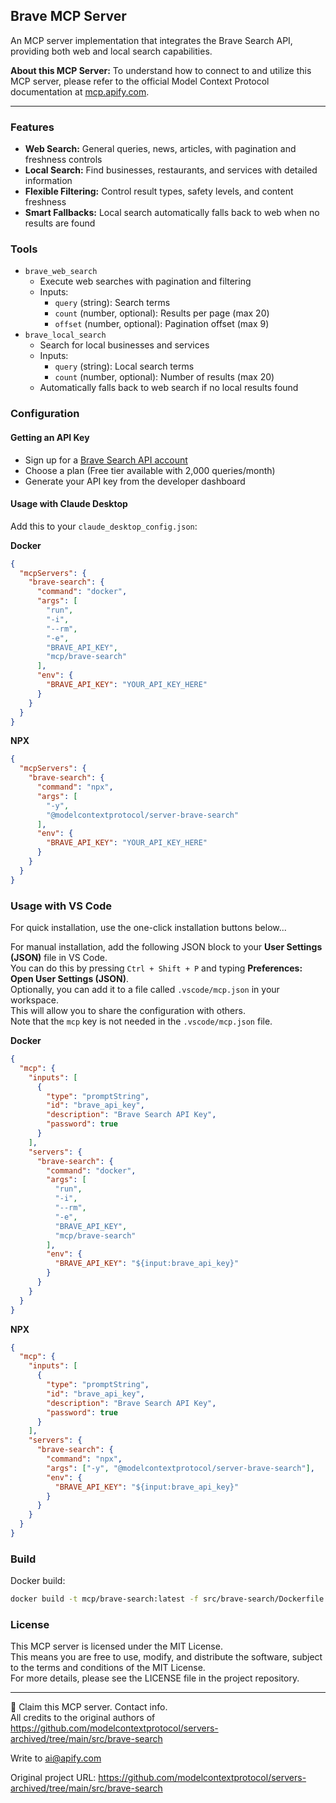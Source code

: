 ## Brave MCP Server

An MCP server implementation that integrates the Brave Search API, providing both web and local search capabilities.

**About this MCP Server:** To understand how to connect to and utilize this MCP server, please refer to the official Model Context Protocol documentation at [mcp.apify.com](https://mcp.apify.com).

---

### Features

* **Web Search:** General queries, news, articles, with pagination and freshness controls  
* **Local Search:** Find businesses, restaurants, and services with detailed information  
* **Flexible Filtering:** Control result types, safety levels, and content freshness  
* **Smart Fallbacks:** Local search automatically falls back to web when no results are found  

### Tools

* `brave_web_search`  
    * Execute web searches with pagination and filtering  
    * Inputs:  
        * `query` (string): Search terms  
        * `count` (number, optional): Results per page (max 20)  
        * `offset` (number, optional): Pagination offset (max 9)  
* `brave_local_search`  
    * Search for local businesses and services  
    * Inputs:  
        * `query` (string): Local search terms  
        * `count` (number, optional): Number of results (max 20)  
    * Automatically falls back to web search if no local results found  

### Configuration

#### Getting an API Key

* Sign up for a [Brave Search API account](https://brave.com/search/api/)  
* Choose a plan (Free tier available with 2,000 queries/month)  
* Generate your API key from the developer dashboard  

#### Usage with Claude Desktop

Add this to your `claude_desktop_config.json`:

**Docker**

```json
{
  "mcpServers": {
    "brave-search": {
      "command": "docker",
      "args": [
        "run",
        "-i",
        "--rm",
        "-e",
        "BRAVE_API_KEY",
        "mcp/brave-search"
      ],
      "env": {
        "BRAVE_API_KEY": "YOUR_API_KEY_HERE"
      }
    }
  }
}
```

**NPX**

```json
{
  "mcpServers": {
    "brave-search": {
      "command": "npx",
      "args": [
        "-y",
        "@modelcontextprotocol/server-brave-search"
      ],
      "env": {
        "BRAVE_API_KEY": "YOUR_API_KEY_HERE"
      }
    }
  }
}
```

### Usage with VS Code

For quick installation, use the one-click installation buttons below...

For manual installation, add the following JSON block to your **User Settings (JSON)** file in VS Code.  
You can do this by pressing `Ctrl + Shift + P` and typing **Preferences: Open User Settings (JSON)**.  
Optionally, you can add it to a file called `.vscode/mcp.json` in your workspace.  
This will allow you to share the configuration with others.  
Note that the `mcp` key is not needed in the `.vscode/mcp.json` file.

**Docker**

```json
{
  "mcp": {
    "inputs": [
      {
        "type": "promptString",
        "id": "brave_api_key",
        "description": "Brave Search API Key",
        "password": true
      }
    ],
    "servers": {
      "brave-search": {
        "command": "docker",
        "args": [
          "run",
          "-i",
          "--rm",
          "-e",
          "BRAVE_API_KEY",
          "mcp/brave-search"
        ],
        "env": {
          "BRAVE_API_KEY": "${input:brave_api_key}"
        }
      }
    }
  }
}
```

**NPX**

```json
{
  "mcp": {
    "inputs": [
      {
        "type": "promptString",
        "id": "brave_api_key",
        "description": "Brave Search API Key",
        "password": true
      }
    ],
    "servers": {
      "brave-search": {
        "command": "npx",
        "args": ["-y", "@modelcontextprotocol/server-brave-search"],
        "env": {
          "BRAVE_API_KEY": "${input:brave_api_key}"
        }
      }
    }
  }
}
```

### Build

Docker build:

```bash
docker build -t mcp/brave-search:latest -f src/brave-search/Dockerfile .
```

### License

This MCP server is licensed under the MIT License.  
This means you are free to use, modify, and distribute the software, subject to the terms and conditions of the MIT License.  
For more details, please see the LICENSE file in the project repository.

---

🚩 Claim this MCP server. Contact info.  
All credits to the original authors of https://github.com/modelcontextprotocol/servers-archived/tree/main/src/brave-search

Write to ai@apify.com

Original project URL: https://github.com/modelcontextprotocol/servers-archived/tree/main/src/brave-search
